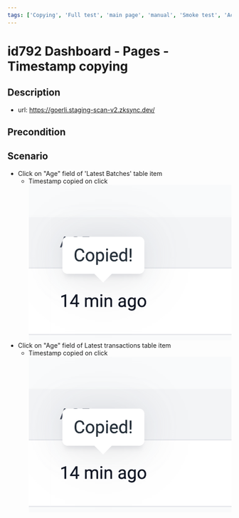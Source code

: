 ```yaml
---
tags: ['Copying', 'Full test', 'main page', 'manual', 'Smoke test', 'Active']
---
```


# id792 Dashboard - Pages - Timestamp copying

## Description
  - url: https://goerli.staging-scan-v2.zksync.dev/

## Precondition


## Scenario
- Click on "Age" field of 'Latest Batches' table item
    - Timestamp copied on click
      ![Screenshot](../../../../static/img/Pages/DashboardPage/id792_1.png)
- Click on "Age" field of Latest transactions table item
    - Timestamp copied on click
      ![Screenshot](../../../../static/img/Pages/DashboardPage/id792_2.png)